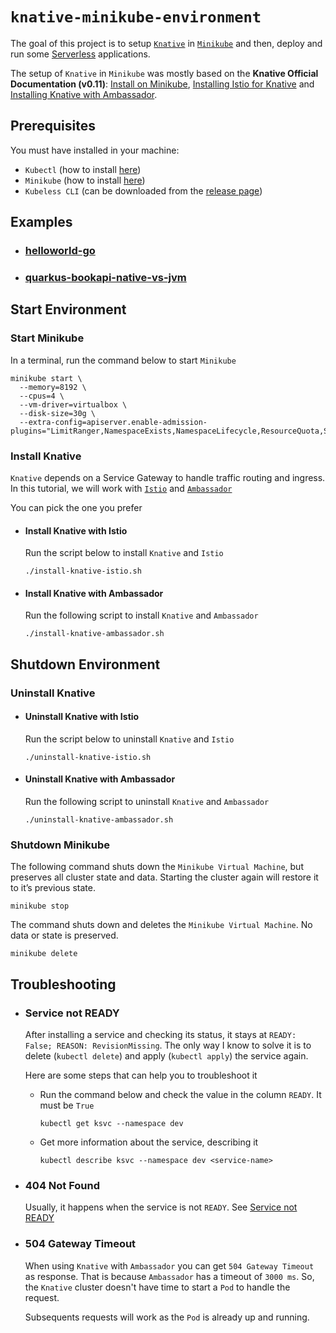 # `knative-minikube-environment`

The goal of this project is to setup [`Knative`](https://knative.dev/) in [`Minikube`](https://github.com/kubernetes/minikube) and then, deploy and run some [Serverless](https://martinfowler.com/articles/serverless.html) applications.

The setup of `Knative` in `Minikube` was mostly based on the **Knative Official Documentation (v0.11)**: [Install on Minikube](https://knative.dev/docs/install/knative-with-minikube/), [Installing Istio for Knative](https://knative.dev/docs/install/installing-istio) and [Installing Knative with Ambassador](https://knative.dev/docs/install/knative-with-ambassador/).

## Prerequisites

You must have installed in your machine:
- `Kubectl` (how to install [here](https://kubernetes.io/docs/tasks/tools/install-kubectl/))
- `Minikube` (how to install [here](https://kubernetes.io/docs/tasks/tools/install-minikube/))
- `Kubeless CLI` (can be downloaded from the [release page](https://github.com/kubeless/kubeless/releases))

## Examples

- ### [helloworld-go](https://github.com/ivangfr/knative-minikube-environment/tree/master/helloworld-go)
- ### [quarkus-bookapi-native-vs-jvm](https://github.com/ivangfr/knative-minikube-environment/tree/master/quarkus-bookapi-native-vs-jvm)

## Start Environment

### Start Minikube

In a terminal, run the command below to start `Minikube`
```
minikube start \
  --memory=8192 \
  --cpus=4 \
  --vm-driver=virtualbox \
  --disk-size=30g \
  --extra-config=apiserver.enable-admission-plugins="LimitRanger,NamespaceExists,NamespaceLifecycle,ResourceQuota,ServiceAccount,DefaultStorageClass,MutatingAdmissionWebhook"
```

### Install Knative

`Knative` depends on a Service Gateway to handle traffic routing and ingress. In this tutorial, we will work with [`Istio`](https://istio.io/) and [`Ambassador`](https://www.getambassador.io/)

You can pick the one you prefer

- #### Install Knative with Istio

  Run the script below to install `Knative` and `Istio`
  ```
  ./install-knative-istio.sh
  ```

- #### Install Knative with Ambassador

  Run the following script to install `Knative` and `Ambassador`
  ```
  ./install-knative-ambassador.sh
  ```

## Shutdown Environment

### Uninstall Knative

- #### Uninstall Knative with Istio

  Run the script below to uninstall `Knative` and `Istio`
  ```
  ./uninstall-knative-istio.sh
  ```

- #### Uninstall Knative with Ambassador

  Run the following script to uninstall `Knative` and `Ambassador`
  ```
  ./uninstall-knative-ambassador.sh
  ```

### Shutdown Minikube

The following command shuts down the `Minikube Virtual Machine`, but preserves all cluster state and data. Starting the cluster again will restore it to it’s previous state.
```
minikube stop
```

The command shuts down and deletes the `Minikube Virtual Machine`. No data or state is preserved.
```
minikube delete
```

## Troubleshooting

- ### Service not READY

  After installing a service and checking its status, it stays at `READY: False; REASON: RevisionMissing`. The only way I know to solve it is to delete (`kubectl delete`) and apply (`kubectl apply`) the service again.

  Here are some steps that can help you to troubleshoot it
  
  - Run the command below and check the value in the column `READY`. It must be `True`
    ```
    kubectl get ksvc --namespace dev
    ```
    
  - Get more information about the service, describing it
    ```
    kubectl describe ksvc --namespace dev <service-name>
    ```

- ### 404 Not Found

  Usually, it happens when the service is not `READY`. See [Service not READY](#service-not-ready)
  
- ### 504 Gateway Timeout

  When using `Knative` with `Ambassador` you can get `504 Gateway Timeout` as response. That is because `Ambassador` has a timeout of `3000 ms`. So, the `Knative` cluster doesn't have time to start a `Pod` to handle the request.
  
  Subsequents requests will work as the `Pod` is already up and running.

